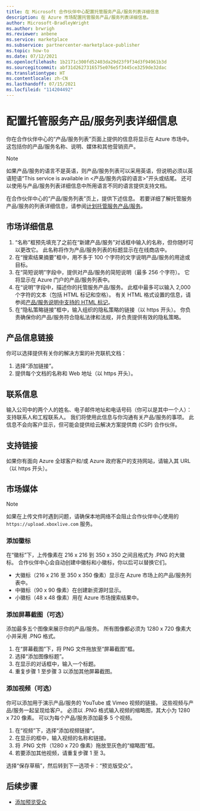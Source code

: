 ```yaml
---
title: 在 Microsoft 合作伙伴中心配置托管服务产品/服务列表详细信息
description: 在 Azure 市场配置托管服务产品/服务列表详细信息。
author: Microsoft-BradleyWright
ms.author: brwrigh
ms.reviewer: anbene
ms.service: marketplace
ms.subservice: partnercenter-marketplace-publisher
ms.topic: how-to
ms.date: 07/12/2021
ms.openlocfilehash: 1b2171c300fd52403da29d23f9f34d3f94961b3d
ms.sourcegitcommit: abf31d2627316575e076e5f3445ce3259de32dac
ms.translationtype: HT
ms.contentlocale: zh-CN
ms.lasthandoff: 07/15/2021
ms.locfileid: "114204492"
---
```

# <a name="configure-managed-service-offer-listing-details"></a>配置托管服务产品/服务列表详细信息

你在合作伙伴中心的“产品/服务列表”页面上提供的信息将显示在 Azure 市场中。 这包括你的产品/服务名称、说明、媒体和其他营销资产。

> [!NOTE]
> 如果产品/服务的语言不是英语，则产品/服务列表可以采用英语，但说明必须以英语短语“This service is available in &lt;产品/服务内容的语言>”开头或结尾。 还可以使用与产品/服务列表详细信息中所用语言不同的语言提供支持文档。

在合作伙伴中心的“产品/服务列表”页上，提供下述信息。 若要详细了解托管服务产品/服务的列表详细信息，请参阅[计划托管服务产品/服务](./plan-managed-service-offer.md)。

## <a name="marketplace-details"></a>市场详细信息

1. “名称”框预先填充了之前在“新建产品/服务”对话框中输入的名称，但你随时可以更改它。 此名称将作为产品/服务列表的标题显示在在线商店中。
2. 在“搜索结果摘要”框中，用不多于 100 个字符的文字说明产品/服务的用途或目标。
3. 在“简短说明”字段中，提供对产品/服务的简短说明（最多 256 个字符）。 它将显示在 Azure 门户的产品/服务列表中。
4. 在“说明”字段中，描述你的托管服务产品/服务。 此框中最多可以输入 2,000 个字符的文本（包括 HTML 标记和空格）。 有关 HTML 格式设置的信息，请参阅[产品/服务说明中支持的 HTML 标记](./supported-html-tags.md)。
5. 在“隐私策略链接”框中，输入组织的隐私策略的链接（以 https 开头）。 你负责确保你的产品/服务符合隐私法律和法规，并负责提供有效的隐私策略。

## <a name="product-information-links"></a>产品信息链接

你可以选择提供有关你的解决方案的补充联机文档：

1. 选择“添加链接”。
2. 提供每个文档的名称和 Web 地址（以 https 开头）。

## <a name="contact-information"></a>联系信息

输入公司中的两个人的姓名、电子邮件地址和电话号码（你可以是其中一个人）：支持联系人和工程联系人。 我们将使用此信息与你沟通有关产品/服务的事项。 此信息不会向客户显示，但可能会提供给云解决方案提供商 (CSP) 合作伙伴。

## <a name="support-link"></a>支持链接

如果你有面向 Azure 全球客户和/或 Azure 政府客户的支持网站，请输入其 URL（以 https 开头）。

## <a name="marketplace-media"></a>市场媒体

> [!NOTE]
> 如果在上传文件时遇到问题，请确保本地网络不会阻止合作伙伴中心使用的 `https://upload.xboxlive.com` 服务。

### <a name="add-logos"></a>添加徽标

在“徽标”下，上传像素在 216 x 216 到 350 x 350 之间且格式为 .PNG 的大徽标。 合作伙伴中心会自动创建中徽标和小徽标，你以后可以替换它们。

- 大徽标（216 x 216 至 350 x 350 像素）显示在 Azure 市场上的产品/服务列表中。
- 中徽标（90 x 90 像素）在创建新资源时显示。
- 小徽标（48 x 48 像素）用在 Azure 市场搜索结果中。

### <a name="add-screenshots-optional"></a>添加屏幕截图（可选）

添加最多五个图像来展示你的产品/服务。 所有图像都必须为 1280 x 720 像素大小并采用 .PNG 格式。

1. 在“屏幕截图”下，将 PNG 文件拖放至“屏幕截图”框。
2. 选择“添加图像标题”。
3. 在显示的对话框中，输入一个标题。
4. 重复步骤 1 至步骤 3 以添加其他屏幕截图。

### <a name="add-videos-optional"></a>添加视频（可选）

你可以添加用于演示产品/服务的 YouTube 或 Vimeo 视频的链接。 这些视频与产品/服务一起呈现给客户。 必须以 .PNG 格式输入视频的缩略图，其大小为 1280 x 720 像素。 可以为每个产品/服务添加最多 5 个视频。

1. 在“视频”下，选择“添加视频链接”。
2. 在显示的框中，输入视频的名称和链接。
3. 将 .PNG 文件（1280 x 720 像素）拖放至灰色的“缩略图”框。
4. 若要添加其他视频，请重复步骤 1 至 3。

选择“保存草稿”，然后转到下一选项卡：“预览版受众”。

## <a name="next-steps"></a>后续步骤

- [添加预览受众](create-managed-service-offer-preview.md)
